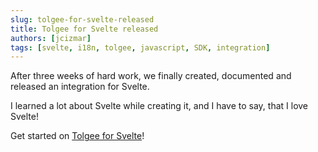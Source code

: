 ```yaml
---
slug: tolgee-for-svelte-released
title: Tolgee for Svelte released
authors: [jcizmar]
tags: [svelte, i18n, tolgee, javascript, SDK, integration]
---
```


After three weeks of hard work, we finally created, documented and released an integration for Svelte. 

I learned a lot about Svelte while creating it, and I have to say, that I love Svelte!  

Get started on [Tolgee for Svelte](/integrations/svelte)!

